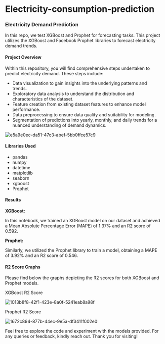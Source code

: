 # Electricity-consumption-prediction

### Electricity Demand Prediction

In this repo, we test XGBoost and Prophet for forecasting tasks. This project utilizes the XGBoost and Facebook Prophet libraries to forecast electricity demand trends.

#### Project Overview

Within this repository, you will find comprehensive steps undertaken to predict electricity demand. These steps include:

- Data visualization to gain insights into the underlying patterns and trends.
- Exploratory data analysis to understand the distribution and characteristics of the dataset.
- Feature creation from existing dataset features to enhance model performance.
- Data preprocessing to ensure data quality and suitability for modeling.
- Segmentation of predictions into yearly, monthly, and daily trends for a nuanced understanding of demand dynamics.

![e5a9e0ec-da51-47c3-abef-5bb0ffce57c9](https://github.com/NaitikDobariya/Electricity-consumption-prediction/assets/113834773/2f2f901e-14e0-4291-8cc9-7f0ae0f3376a)


#### Libraries Used

- pandas
- numpy
- datetime
- matplotlib
- seaborn
- xgboost
- Prophet

#### Results

**XGBoost:**

In this notebook, we trained an XGBoost model on our dataset and achieved a Mean Absolute Percentage Error (MAPE) of 1.37% and an R2 score of 0.592.

**Prophet:**

Similarly, we utilized the Prophet library to train a model, obtaining a MAPE of 3.92% and an R2 score of 0.546.

#### R2 Score Graphs

Please find below the graphs depicting the R2 scores for both XGBoost and Prophet models.

XGBoost R2 Score

![1013b8f8-42f1-423e-8a0f-5241eab8a98f](https://github.com/NaitikDobariya/Electricity-consumption-prediction/assets/113834773/94ca75ec-44f1-408c-85f5-774664eacc72)

Prophet R2 Score

![1672c894-877b-44ec-9e5a-df3411f002e0](https://github.com/NaitikDobariya/Electricity-consumption-prediction/assets/113834773/72488ed4-d5be-49a3-beed-c067ebe8d7a0)


Feel free to explore the code and experiment with the models provided. For any queries or feedback, kindly reach out. Thank you for visiting!
